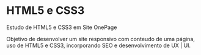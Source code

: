 # HTML5 e CSS3
Estudo de HTML5 e CSS3 em Site OnePage

Objetivo de desenvolver um site responsivo com conteudo de uma página, uso de HTML5 e CSS3, incorporando SEO e desenvolvimento de UX | UI.

